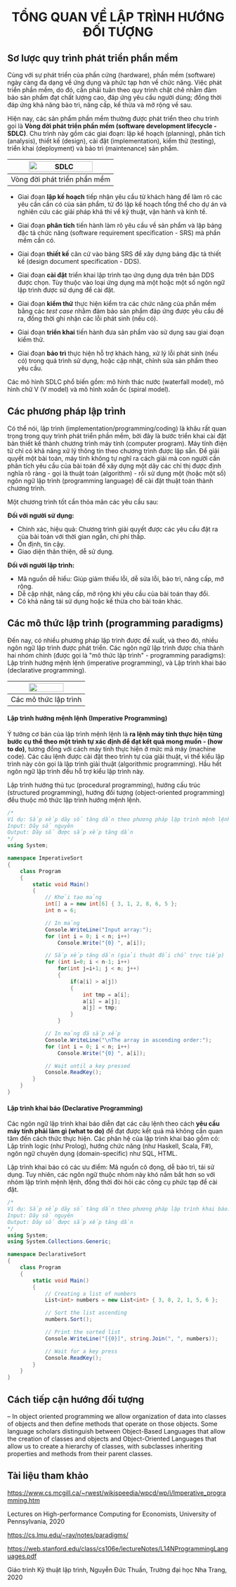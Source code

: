 <h1 align="center"> 
TỔNG QUAN VỀ LẬP TRÌNH HƯỚNG ĐỐI TƯỢNG
</h1>


## Sơ lược quy trình phát triển phần mềm

Cùng với sự phát triển của phần cứng (hardware), phần mềm (software) ngày càng đa dạng về ứng dụng và phức tạp hơn về chức năng. Việc phát triển phần mềm, do đó, cần phải tuân theo quy trình chặt chẽ nhằm đảm bảo sản phẩm đạt chất lượng cao, đáp ứng yêu cầu người dùng; đồng thời đáp ứng khả năng bảo trì, nâng cấp, kế thừa và mở rộng về sau.

Hiện nay, các sản phẩm phần mềm thường được phát triển theo chu trình gọi là **Vòng đời phát triển phần mềm (software development lifecycle - SDLC)**. Chu trình này gồm các giai đoạn: lập kế hoạch (planning), phân tích (analysis), thiết kế (design), cài đặt (implementation), kiểm thử (testing), triển khai (deployment) và bảo trì (maintenance) sản phẩm. 

<p align="center">

|<img src="./figs/SDLC.PNG" alt="SDLC" width="80%"/>|
|:--:|
|Vòng đời phát triển phần mềm|

</p>

- Giai đoạn **lập kế hoạch** tiếp nhận yêu cầu từ khách hàng để làm rõ các yêu cần cần có của sản phẩm, từ đó lập kế hoạch tổng thể cho dự án và nghiên cứu các giải pháp khả thi về kỹ thuật, vận hành và kinh tế. 

- Giai đoạn **phân tích** tiến hành làm rõ yêu cầu về sản phẩm và lập bảng đặc tả chức năng (software requirement specification - SRS) mà phần mềm cần có. 

- Giai đoạn **thiết kế** căn cứ vào bảng SRS để xây dựng bảng đặc tả thiết kế (design document specification - DDS).

- Giai đoạn **cài đặt** triển khai lập trình tạo ứng dụng dựa trên bản DDS được chọn. Tùy thuộc vào loại ứng dụng mà một hoặc một số ngôn ngữ lập trình được sử dụng để cài đặt.

- Giai đoạn **kiểm thử** thực hiện kiểm tra các chức năng của phần mềm bằng các *test case* nhằm đảm bảo sản phẩm đáp ứng được yêu cầu đề ra, đồng thời ghi nhận các lỗi phát sinh (nếu có).

- Giai đoạn **triển khai** tiến hành đưa sản phẩm vào sử dụng sau giai đoạn kiểm thử.

- Giai đoạn **bảo trì** thực hiện hỗ trợ khách hàng, xử lý lỗi phát sinh (nếu có) trong quá trình sử dụng, hoặc cập nhật, chỉnh sửa sản phẩm theo yêu cầu.

Các mô hình SDLC phổ biến gồm: mô hình thác nước (waterfall model), mô hình chữ V (V model) và mô hình xoắn ốc (spiral model).

## Các phương pháp lập trình
Có thể nói, lập trình (implementation/programming/coding) là khâu rất quan trọng trong quy trình phát triển phần mềm, bởi đây là bước triển khai cài đặt bản thiết kế thành chương trình máy tính (computer program). Máy tính điện tử chỉ có khả năng xử lý thông tin theo chương trình được lập sẵn. Để giải quyết một bài toán, máy tính không tự nghĩ ra cách giải mà con người cần phân tích yêu cầu của bài toán để xây dựng một dãy các chỉ thị được định nghĩa rõ ràng - gọi là thuật toán (algorithm) - rồi sử dụng một (hoặc một số) ngôn ngữ lập trình (programming language) để cài đặt thuật toán thành chương trình. 

Một chương trình tốt cần thỏa mãn các yêu cầu sau:

**Đối với người sử dụng:**
- Chính xác, hiệu quả: Chương trình giải quyết được các yêu cầu đặt ra của bài toán với thời gian ngắn, chi phí thấp.
- Ổn định, tin cậy.
- Giao diện thân thiện, dễ sử dụng.

**Đối với người lập trình:**
- Mã nguồn dễ hiểu: Giúp giảm thiểu lỗi, dễ sửa lỗi, bảo trì, nâng cấp, mở rộng.
- Dễ cập nhật, nâng cấp, mở rộng khi yêu cầu của bài toán thay đổi.
- Có khả năng tái sử dụng hoặc kế thừa cho bài toán khác.

## Các mô thức lập trình (programming paradigms)

Đến nay, có nhiều phương pháp lập trình được đề xuất, và theo đó, nhiều ngôn ngữ lập trình được phát triển. Các ngôn ngữ lập trình được chia thành hai nhóm chính (được gọi là "mô thức lập trình" - programming paradigms): Lập trình hướng mệnh lệnh (imperative programming), và Lập trình khai báo (declarative programming).

| <img src="figs/programming_paradigms.png" width="70%"/> |
|:--:|
| Các mô thức lập trình |

#### Lập trình hướng mệnh lệnh (Imperative Programming)

Ý tưởng cơ bản của lập trình mệnh lệnh là **ra lệnh máy tính thực hiện từng bước cụ thể theo một trình tự xác định để đạt kết quả mong muốn - (how to do)**, tương đồng với cách máy tính thực hiện ở mức mã máy (machine code). Các câu lệnh được cài đặt theo trình tự của giải thuật, vì thế kiểu lập trình này còn gọi là lập trình giải thuật (algorithmic programming). Hầu hết ngôn ngữ lập trình đều hỗ trợ kiểu lập trình này. 

Lập trình hướng thủ tục (procedural programming), hướng cấu trúc (structured programming), hướng đối tượng (object-oriented programming) đều thuộc mô thức lập trình hướng mệnh lệnh.

```csharp
/*
Ví dụ: Sắp xếp dãy số tăng dần theo phương pháp lập trình mệnh lệnh.
Input: Dãy số nguyên
Output: Dãy số được sắp xếp tăng dần
*/
using System;

namespace ImperativeSort
{
    class Program
    {
        static void Main()
        {
            // Khởi tạo mảng
            int[] a = new int[6] { 3, 1, 2, 8, 6, 5 };
            int n = 6;

            // In mảng 
            Console.WriteLine("Input array:");
            for (int i = 0; i < n; i++)
                Console.Write("{0} ", a[i]);

            // Sắp xếp tăng dần (giải thuật đổi chỗ trực tiếp)
            for (int i=0; i < n-1; i++)
                for(int j=i+1; j < n; j++)
                {
                    if(a[i] > a[j])
                    {
                        int tmp = a[i];
                        a[i] = a[j];
                        a[j] = tmp;
                    }
                }

            // In mảng đã sắp xếp
            Console.WriteLine("\nThe array in ascending order:");
            for (int i = 0; i < n; i++)
                Console.Write("{0} ", a[i]);

            // Wait until a key pressed
            Console.ReadKey();
        }
    }
}
```

#### Lập trình khai báo (Declarative Programming)

Các ngôn ngữ lập trình khai báo diễn đạt các câu lệnh theo cách **yêu cầu máy tính phải làm gì (what to do)** để đạt được kết quả mà không cần quan tâm đến cách thức thực hiện. Các phân hệ của lập trình khai báo gồm có: Lập trình logic (như Prolog), hướng chức năng (như Haskell, Scala, F#), ngôn ngữ chuyên dụng (domain-specific) như SQL, HTML.

Lập trình khai báo có các ưu điểm: Mã nguồn cô đọng, dễ bảo trì, tái sử dụng. Tuy nhiên, các ngôn ngữ thuộc nhóm này khó nắm bắt hơn so với nhóm lập trình mệnh lệnh, đồng thời đòi hỏi các công cụ phức tạp để cài đặt.

```csharp
/*
Ví dụ: Sắp xếp dãy số tăng dần theo phương pháp lập trình khai báo.
Input: Dãy số nguyên
Output: Dãy số được sắp xếp tăng dần
*/
using System;
using System.Collections.Generic;

namespace DeclarativeSort
{
    class Program
    {
        static void Main()
        {
            // Creating a list of numbers
            List<int> numbers = new List<int> { 3, 8, 2, 1, 5, 6 };

            // Sort the list ascending
            numbers.Sort();

            // Print the sorted list
            Console.WriteLine("[{0}]", string.Join(", ", numbers));

            // Wait for a key press
            Console.ReadKey();
        }
    }
}
```


## Cách tiếp cận hướng đối tượng

– In object oriented programming we allow organization of
data into classes of objects and then define methods that operate on those objects. Some
language scholars distinguish between Object-Based Languages that allow the creation
of classes and objects and Object-Oriented Languages that allow us to create a hierarchy
of classes, with subclasses inheriting properties and methods from their parent classes.

## Tài liệu tham khảo 
https://www.cs.mcgill.ca/~rwest/wikispeedia/wpcd/wp/i/Imperative_programming.htm

Lectures on High-performance Computing for Economists, University of Pennsylvania, 2020

https://cs.lmu.edu/~ray/notes/paradigms/

https://web.stanford.edu/class/cs106e/lectureNotes/L14NProgrammingLanguages.pdf

Giáo trình Kỹ thuật lập trình, Nguyễn Đức Thuần, Trường đại học Nha Trang, 2020


